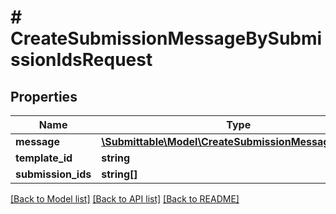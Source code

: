 # # CreateSubmissionMessageBySubmissionIdsRequest

## Properties

Name | Type | Description | Notes
------------ | ------------- | ------------- | -------------
**message** | [**\Submittable\Model\CreateSubmissionMessageRequest**](CreateSubmissionMessageRequest.md) |  |
**template_id** | **string** |  | [optional]
**submission_ids** | **string[]** |  |

[[Back to Model list]](../../README.md#models) [[Back to API list]](../../README.md#endpoints) [[Back to README]](../../README.md)

